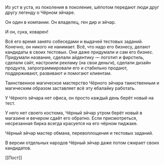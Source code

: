 Из уст в уста, из поколения в поколение, шёпотом передают люди друг другу легенду о Чёрном эйчаре.

Он один в компании. Он владелец, ген дир и эйчар.

И он, сука, коварен!

Всё его время занято собеседами и выдачей тестовых заданий. Конечно, он никого не нанимает. Всё, что надо его бизнесу, делают кандидаты в своих тестовых. Они даже придумали и сам его бизнес. Придумали название, сделали айдентику — логотип и фирстиль, сделали сайт, настроили рекламу (на свои деньги), сделали дизайн продукта, запрограммировали его и стабильно продают, поддерживают, развивают и помогают клиентам.

Таинственное магическое мастерство Чёрного эйчара таинственным и магическим образом заставляет всё эту ебалайку работать.

У Чёрного эйчара нет офиса, он просто каждый день берёт новый на тест. 

У него нет своего костюма, Чёрный эйчар утром берёт новый в магазине и вечером сдаёт его обратно. Если присмотреться, несрезанная бирка всегда красуется на его чёрном пиджаке.

Чёрный эйчар мастер обмана, перевоплощения и тестовых заданий.

В версии отдельных народов Чёрный эйчар даже потом сжирает своих кандидатов.

[[Пост]]